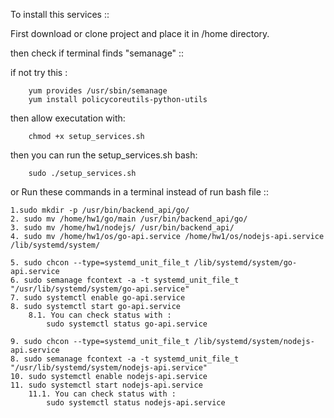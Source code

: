 To install this services ::

First download or clone project and place it in /home directory.

then check if terminal finds "semanage" ::

if not try this :

        yum provides /usr/sbin/semanage
        yum install policycoreutils-python-utils

then allow executation with:

        chmod +x setup_services.sh

then you can run the setup_services.sh bash:

        sudo ./setup_services.sh

or Run these commands in a terminal instead of run bash file ::

    1.sudo mkdir -p /usr/bin/backend_api/go/
    2. sudo mv /home/hw1/go/main /usr/bin/backend_api/go/
    3. sudo mv /home/hw1/nodejs/ /usr/bin/backend_api/
    4. sudo mv /home/hw1/os/go-api.service /home/hw1/os/nodejs-api.service /lib/systemd/system/
    
    5. sudo chcon --type=systemd_unit_file_t /lib/systemd/system/go-api.service
    6. sudo semanage fcontext -a -t systemd_unit_file_t "/usr/lib/systemd/system/go-api.service"    
    7. sudo systemctl enable go-api.service
    8. sudo systemctl start go-api.service
        8.1. You can check status with :
            sudo systemctl status go-api.service
    
    9. sudo chcon --type=systemd_unit_file_t /lib/systemd/system/nodejs-api.service
    8. sudo semanage fcontext -a -t systemd_unit_file_t "/usr/lib/systemd/system/nodejs-api.service"
    10. sudo systemctl enable nodejs-api.service
    11. sudo systemctl start nodejs-api.service
        11.1. You can check status with :
            sudo systemctl status nodejs-api.service
